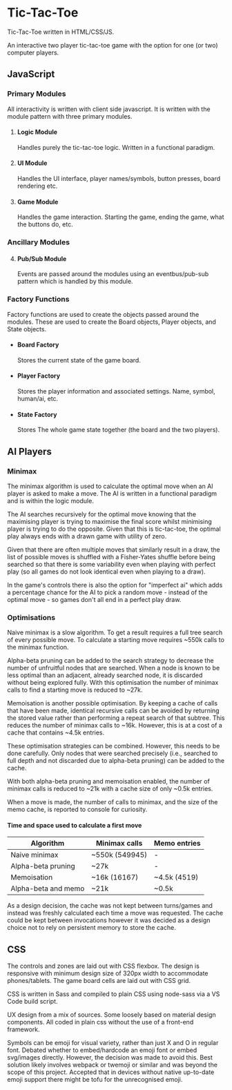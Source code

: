 # Tic-Tac-Toe

Tic-Tac-Toe written in HTML/CSS/JS.

An interactive two player tic-tac-toe game with the option for one (or two) computer players.

## JavaScript
### Primary Modules
All interactivity is written with client side javascript. It is written with the module pattern with three primary modules.
1. #### Logic Module
    Handles purely the tic-tac-toe logic. Written in a functional paradigm.
2. #### UI Module
    Handles the UI interface, player names/symbols, button presses, board rendering etc.
3. #### Game Module
    Handles the game interaction. Starting the game, ending the game, what the buttons do, etc.

### Ancillary Modules
4. #### Pub/Sub Module
    Events are passed around the modules using an eventbus/pub-sub pattern which is handled by this module.

### Factory Functions
Factory functions are used to create the objects passed around the modules. These are used to create the Board objects, Player objects, and State objects.
* #### Board Factory
    Stores the current state of the game board.
* #### Player Factory
    Stores the player information and associated settings. Name, symbol, human/ai, etc.
* #### State Factory
    Stores The whole game state together (the board and the two players).

## AI Players
### Minimax
The minimax algorithm is used to calculate the optimal move when an AI player is asked to make a move. The AI is written in a functional paradigm and is within the logic module.

The AI searches recursively for the optimal move knowing that the maximising player is trying to maximise the final score whilst minimising player is trying to do the opposite. Given that this is tic-tac-toe, the optimal play always ends with a drawn game with utility of zero.

Given that there are often multiple moves that similarly result in a draw, the list of possible moves is shuffled with a Fisher-Yates shuffle before being searched so that there is some variability even when playing with perfect play (so all games do not look identical even when playing to a draw).

In the game's controls there is also the option for "imperfect ai" which adds a percentage chance for the AI to pick a random move - instead of the optimal move - so games don't all end in a perfect play draw.

### Optimisations
Naive minimax is a slow algorithm. To get a result requires a full tree search of every possible move. To calculate a starting move requires ~550k calls to the minimax function.

Alpha-beta pruning can be added to the search strategy to decrease the number of unfruitful nodes that are searched. When a node is known to be less optimal than an adjacent, already searched node, it is discarded without being explored fully. With this optimisation the number of minimax calls to find a starting move is reduced to ~27k.

Memoisation is another possible optimisation. By keeping a cache of calls that have been made, identical recursive calls can be avoided by returning the stored value rather than performing a repeat search of that subtree. This reduces the number of minimax calls to ~16k. However, this is at a cost of a cache that contains ~4.5k entries.

These optimisation strategies can be combined. However, this needs to be done carefully. Only nodes that were searched precisely (i.e., searched to full depth and not discarded due to alpha-beta pruning) can be added to the cache.

With both alpha-beta pruning and memoisation enabled, the number of minimax calls is reduced to ~21k with a cache size of only ~0.5k entries.

When a move is made, the number of calls to minimax, and the size of the memo cache, is reported to console for curiosity.

#### Time and space used to calculate a first move
Algorithm | Minimax calls | Memo entries
----------|----------|----------
Naive minimax | ~550k (549945) | -
Alpha-beta pruning| ~27k | -
Memoisation | ~16k (16167) | ~4.5k (4519)
Alpha-beta and memo | ~21k | ~0.5k

As a design decision, the cache was not kept between turns/games and instead was freshly calculated each time a move was requested. The cache could be kept between invocations however it was decided as a design choice not to rely on persistent memory to store the cache.

## CSS
The controls and zones are laid out with CSS flexbox. The design is responsive with minimum design size of 320px width to accommodate phones/tablets. The game board cells are laid out with CSS grid.

CSS is written in Sass and compiled to plain CSS using node-sass via a VS Code build script.

UX design from a mix of sources. Some loosely based on material design components. All coded in plain css without the use of a front-end framework.

Symbols can be emoji for visual variety, rather than just X and O in regular font. Debated whether to embed/hardcode an emoji font or embed svg/images directly. However, the decision was made to avoid this. Best solution likely involves webpack or twemoji or similar and was beyond the scope of this project. Accepted that in devices without native up-to-date emoji support there might be tofu for the unrecognised emoji.